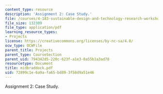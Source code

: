 ```yaml
---
content_type: resource
description: 'Assignment 2: Case Study.'
file: /courses/4-183-sustainable-design-and-technology-research-workshop-spring-2004/72899c1e6a9afa65bd893f58d9a51e46_midbraddock.pdf
file_size: 132309
file_type: application/pdf
learning_resource_types:
- Projects
license: https://creativecommons.org/licenses/by-nc-sa/4.0/
ocw_type: OCWFile
parent_title: Projects
parent_type: CourseSection
parent_uid: 794342d5-220c-623f-a1e3-8a55b1a3ad78
resourcetype: Document
title: midbraddock.pdf
uid: 72899c1e-6a9a-fa65-bd89-3f58d9a51e46
---
```

Assignment 2: Case Study.